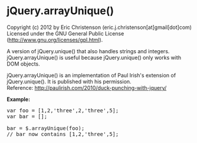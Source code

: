 jQuery.arrayUnique()
====================

Copyright (c) 2012 by Eric Christenson (eric.j.christenson[at]gmail[dot]com)<br />
Licensed under the GNU General Public License (http://www.gnu.org/licenses/gpl.html).

A version of jQuery.unique() that also handles strings and integers. jQuery.arrayUnique() is useful because jQuery.unique() only works with DOM objects.

jQuery.arrayUnique() is an implementation of Paul Irish's extension of jQuery.unique(). It is published with his permission.<br />
Reference: http://paulirish.com/2010/duck-punching-with-jquery/


**Example:**
<pre>
var foo = [1,2,'three',2,'three',5];
var bar = [];

bar = $.arrayUnique(foo);
// bar now contains [1,2,'three',5];
</pre>